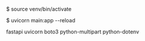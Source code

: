 $ source venv/bin/activate

$ uvicorn main:app --reload


fastapi
uvicorn
boto3
python-multipart
python-dotenv
